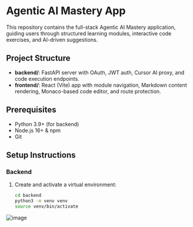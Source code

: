 # Agentic AI Mastery App
This repository contains the full-stack Agentic AI Mastery application, guiding users through structured learning modules, interactive code exercises, and AI-driven suggestions.
## Project Structure
- **backend/**: FastAPI server with OAuth, JWT auth, Cursor AI proxy, and code execution endpoints.
- **frontend/**: React (Vite) app with module navigation, Markdown content rendering, Monaco-based code editor, and route protection.
## Prerequisites
- Python 3.9+ (for backend)
- Node.js 16+ & npm
- Git
## Setup Instructions
### Backend
1. Create and activate a virtual environment:
   ```bash
   cd backend
   python3 -m venv venv
   source venv/bin/activate
![image](https://github.com/user-attachments/assets/19d95adb-2694-49f0-9dd3-202b82ecbd38)
